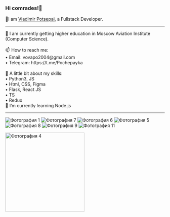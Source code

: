 ### Hi comrades!👋
🔎I am <a href="https://myresume.ru/resume/uksJBx7KtnD/">Vladimir Potsepai</a>, a Fullstack Developer. 

<hr>
🌱 I am currently getting higher education in Moscow Aviation Institute (Computer Science). <br><br>
📫 How to reach me: <br> 
• Email: vovapo2004@gmail.com <br>
• Telegram: https://t.me/Pochepayka <br><br>
🚀 А little bit about my skills: <br> 
• Python3, JS <br>
• Html, CSS, Figma <br>
• Flask, React JS <br>
• TS <br>
• Redux <br>
🔭 I’m currently learning Node.js <hr>


  <p>
    <img src=https://img.shields.io/badge/python-3670A0?&logo=python&logoColor=ffdd54 alt="Фотография 1">
    <!--<img src=https://img.shields.io/badge/c++-%2300599C.svg?&logo=c%2B%2B&logoColor=white alt="Фотография 2">
    <img src=https://img.shields.io/badge/Flutter-%2302569B.svg?&logo=Flutter&logoColor=white alt="Фотография 3">-->
    <img src=https://img.shields.io/badge/css3-%231572B6.svg?&logo=css3&logoColor=white alt="Фотография 7">
    <img src=https://img.shields.io/badge/html5-%23E34F26.svg?&logo=html5&logoColor=white alt="Фотография 6">
    <img src=https://img.shields.io/badge/figma-%23F24E1E.svg?&logo=figma&logoColor=white alt="Фотография 5">
    <!--<img src=https://img.shields.io/badge/unity-%23000000.svg?&logo=unity&logoColor=white alt="Фотография 4">-->
    <img src=https://img.shields.io/badge/sqlite-%2307405e.svg?&logo=sqlite&logoColor=white alt="Фотография 8">
    <img src=https://img.shields.io/badge/react-%2320232a.svg?&logo=react&logoColor=%2361DAFB alt="Фотография 9">
    <img src=https://img.shields.io/badge/javascript-%23323330.svg?&logo=javascript&logoColor=%23F7DF1E alt="Фотография 11">
  
  </p>
   <img src=https://www.codewars.com/users/Pochepayka/badges/large alt="Фотография 4" width = 250px>
